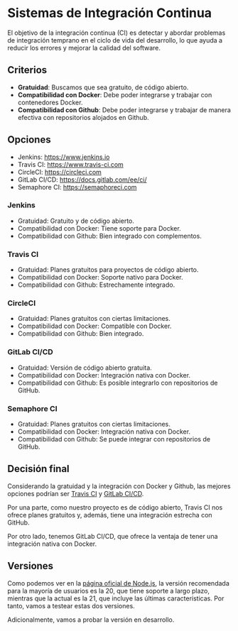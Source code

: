 # Sistemas de Integración Continua
El objetivo de la integración continua (CI) es detectar y abordar problemas de
integración temprano en el ciclo de vida del desarrollo, lo que ayuda a
reducir los errores y mejorar la calidad del software.

## Criterios
- **Gratuidad**: Buscamos que sea gratuito, de código abierto.
- **Compatibilidad con Docker**: Debe poder integrarse y trabajar con
contenedores Docker.
- **Compatibilidad con Github**: Debe poder integrarse y trabajar de manera
efectiva con repositorios alojados en Github.

## Opciones
- Jenkins: https://www.jenkins.io
- Travis CI: https://www.travis-ci.com
- CircleCI: https://circleci.com
- GitLab CI/CD: https://docs.gitlab.com/ee/ci/
- Semaphore CI: https://semaphoreci.com

### Jenkins
- Gratuidad: Gratuito y de código abierto.
- Compatibilidad con Docker: Tiene soporte para Docker.
- Compatibilidad con Github: Bien integrado con complementos.

### Travis CI
- Gratuidad: Planes gratuitos para proyectos de código abierto.
- Compatibilidad con Docker: Soporte nativo para Docker.
- Compatibilidad con Github: Estrechamente integrado.

### CircleCI
- Gratuidad: Planes gratuitos con ciertas limitaciones.
- Compatibilidad con Docker: Compatible con Docker.
- Compatibilidad con Github: Bien integrado.

### GitLab CI/CD
- Gratuidad: Versión de código abierto gratuita.
- Compatibilidad con Docker: Integración nativa con Docker.
- Compatibilidad con Github: Es posible integrarlo con repositorios de GitHub.

### Semaphore CI
- Gratuidad: Planes gratuitos con ciertas limitaciones.
- Compatibilidad con Docker: Integración nativa con Docker.
- Compatibilidad con Github: Se puede integrar con repositorios de GitHub.

## Decisión final
Considerando la gratuidad y la integración con Docker y Github, las mejores
opciones podrían ser [Travis CI](#travis-ci) y [GitLab CI/CD](#gitlab-cicd).

Por una parte, como nuestro proyecto es de código abierto, Travis CI nos ofrece
planes gratuitos y, además, tiene una integración estrecha con GitHub.

Por otro lado, tenemos GitLab CI/CD, que ofrece la ventaja de tener una
integración nativa con Docker.

## Versiones
Como podemos ver en la [página oficial de Node.js](https://nodejs.org/en), la
versión recomendada para la mayoría de usuarios es la 20, que tiene soporte a
largo plazo, mientras que la actual es la 21, que incluye las últimas
características. Por tanto, vamos a testear estas dos versiones.

Adicionalmente, vamos a probar la versión en desarrollo.